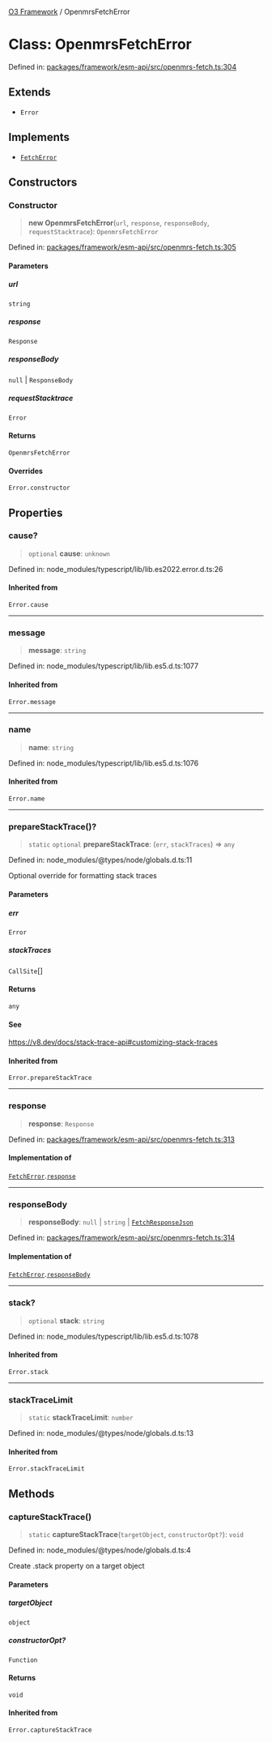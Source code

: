 [O3 Framework](../API.md) / OpenmrsFetchError

# Class: OpenmrsFetchError

Defined in: [packages/framework/esm-api/src/openmrs-fetch.ts:304](https://github.com/its-kios09/openmrs-esm-core/blob/main/packages/framework/esm-api/src/openmrs-fetch.ts#L304)

## Extends

- `Error`

## Implements

- [`FetchError`](../interfaces/FetchError.md)

## Constructors

### Constructor

> **new OpenmrsFetchError**(`url`, `response`, `responseBody`, `requestStacktrace`): `OpenmrsFetchError`

Defined in: [packages/framework/esm-api/src/openmrs-fetch.ts:305](https://github.com/its-kios09/openmrs-esm-core/blob/main/packages/framework/esm-api/src/openmrs-fetch.ts#L305)

#### Parameters

##### url

`string`

##### response

`Response`

##### responseBody

`null` | `ResponseBody`

##### requestStacktrace

`Error`

#### Returns

`OpenmrsFetchError`

#### Overrides

`Error.constructor`

## Properties

### cause?

> `optional` **cause**: `unknown`

Defined in: node\_modules/typescript/lib/lib.es2022.error.d.ts:26

#### Inherited from

`Error.cause`

***

### message

> **message**: `string`

Defined in: node\_modules/typescript/lib/lib.es5.d.ts:1077

#### Inherited from

`Error.message`

***

### name

> **name**: `string`

Defined in: node\_modules/typescript/lib/lib.es5.d.ts:1076

#### Inherited from

`Error.name`

***

### prepareStackTrace()?

> `static` `optional` **prepareStackTrace**: (`err`, `stackTraces`) => `any`

Defined in: node\_modules/@types/node/globals.d.ts:11

Optional override for formatting stack traces

#### Parameters

##### err

`Error`

##### stackTraces

`CallSite`[]

#### Returns

`any`

#### See

https://v8.dev/docs/stack-trace-api#customizing-stack-traces

#### Inherited from

`Error.prepareStackTrace`

***

### response

> **response**: `Response`

Defined in: [packages/framework/esm-api/src/openmrs-fetch.ts:313](https://github.com/its-kios09/openmrs-esm-core/blob/main/packages/framework/esm-api/src/openmrs-fetch.ts#L313)

#### Implementation of

[`FetchError`](../interfaces/FetchError.md).[`response`](../interfaces/FetchError.md#response)

***

### responseBody

> **responseBody**: `null` \| `string` \| [`FetchResponseJson`](../interfaces/FetchResponseJson.md)

Defined in: [packages/framework/esm-api/src/openmrs-fetch.ts:314](https://github.com/its-kios09/openmrs-esm-core/blob/main/packages/framework/esm-api/src/openmrs-fetch.ts#L314)

#### Implementation of

[`FetchError`](../interfaces/FetchError.md).[`responseBody`](../interfaces/FetchError.md#responsebody)

***

### stack?

> `optional` **stack**: `string`

Defined in: node\_modules/typescript/lib/lib.es5.d.ts:1078

#### Inherited from

`Error.stack`

***

### stackTraceLimit

> `static` **stackTraceLimit**: `number`

Defined in: node\_modules/@types/node/globals.d.ts:13

#### Inherited from

`Error.stackTraceLimit`

## Methods

### captureStackTrace()

> `static` **captureStackTrace**(`targetObject`, `constructorOpt?`): `void`

Defined in: node\_modules/@types/node/globals.d.ts:4

Create .stack property on a target object

#### Parameters

##### targetObject

`object`

##### constructorOpt?

`Function`

#### Returns

`void`

#### Inherited from

`Error.captureStackTrace`
